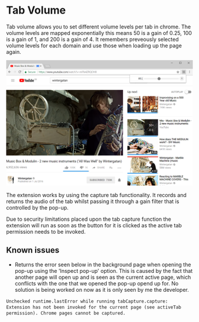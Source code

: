 # Tab Volume
Tab volume allows you to set different volume levels per tab in chrome. The volume levels are mapped exponentially this means 50 is a gain of 0.25, 100 is a gain of 1, and 200 is a gain of 4. It remembers preveously selected volume levels for each domain and use those when loading up the page again.

![Screenshot](images/screenshot.png)

The extension works by using the capture tab functionality. It records and returns the audio of the tab whilst passing it through a gain filter that is controlled by the pop-up.

Due to security limitations placed upon the tab capture function the extension will run as soon as the button for it is clicked as the active tab permission needs to be invoked.

## Known issues
* Returns the error seen below in the background page when opening the pop-up using the 'Inspect pop-up' option. This is caused by the fact that another page will open up and is seen as the current active page, which conflicts with the one that we opened the pop-up opend up for. No solution is being worked on now as it is only seen by me the developer.
```
Unchecked runtime.lastError while running tabCapture.capture: Extension has not been invoked for the current page (see activeTab permission). Chrome pages cannot be captured.
```
